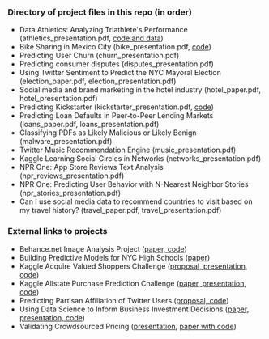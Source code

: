 
### Directory of project files in this repo (in order)

* Data Athletics: Analyzing Triathlete's Performance (athletics_presentation.pdf, [code and data](https://github.com/cabhishek/datascience))
* Bike Sharing in Mexico City (bike_presentation.pdf, [code](https://github.com/justmarkham/gadsdc2/tree/master/final_project/jesus))
* Predicting User Churn (churn_presentation.pdf)
* Predicting consumer disputes (disputes_presentation.pdf)
* Using Twitter Sentiment to Predict the NYC Mayoral Election (election_paper.pdf, election_presentation.pdf)
* Social media and brand marketing in the hotel industry (hotel_paper.pdf, hotel_presentation.pdf)
* Predicting Kickstarter (kickstarter_presentation.pdf, [code](http://nbviewer.ipython.org/url/www.rubennaeff.nl/extra/gads7/rubennaeff_kickstarter_notebook.ipynb))
* Predicting Loan Defaults in Peer-to-Peer Lending Markets (loans_paper.pdf, loans_presentation.pdf)
* Classifying PDFs as Likely Malicious or Likely Benign (malware_presentation.pdf)
* Twitter Music Recommendation Engine (music_presentation.pdf)
* Kaggle Learning Social Circles in Networks (networks_presentation.pdf)
* NPR One: App Store Reviews Text Analysis (npr_reviews_presentation.pdf)
* NPR One: Predicting User Behavior with N-Nearest Neighbor Stories (npr_stories_presentation.pdf)
* Can I use social media data to recommend countries to visit based on my travel history? (travel_paper.pdf, travel_presentation.pdf)


### External links to projects

* Behance.net Image Analysis Project ([paper, code](https://github.com/devowhippit/ga-ds-project))
* Building Predictive Models for NYC High Schools ([paper](http://www.scribd.com/doc/191207189/Building-Predictive-Models-for-NYC-High-Schools-Alec-Hubel))
* Kaggle Acquire Valued Shoppers Challenge ([proposal, presentation, code](https://github.com/eklypse/DAT6/tree/gh-pages/DAT6_CLB2))
* Kaggle Allstate Purchase Prediction Challenge ([paper, presentation, code](https://github.com/justmarkham/kaggle-allstate))
* Predicting Partisan Affiliation of Twitter Users ([proposal, code](https://github.com/johnkabler/voter_data_project))
* Using Data Science to Inform Business Investment Decisions ([paper, presentation, code](https://github.com/andy-vee/gads_project))
* Validating Crowdsourced Pricing ([presentation](https://github.com/justmarkham/gadsdc1/blob/master/final_projects/Laura_Final_project/FinalPresentation.md), [paper with code](https://github.com/justmarkham/gadsdc1/blob/master/final_projects/laura.Rmd))

